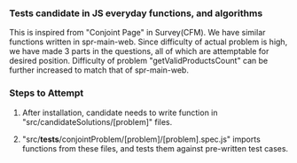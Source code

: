### Tests candidate in JS everyday functions, and algorithms
This is inspired from "Conjoint Page" in Survey(CFM). We have similar functions written in spr-main-web.
Since difficulty of actual problem is high, we have made 3 parts in the questions, all of which are attemptable for desired position.
Difficulty of problem "getValidProductsCount" can be further increased to match that of spr-main-web.

### Steps to Attempt

1. After installation, candidate needs to write function in "src/candidateSolutions/[problem]" files.

2. "src/__tests__/conjointProblem/[problem]/[problem].spec.js" imports functions from these files, and tests them against pre-written test cases.
